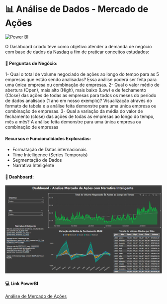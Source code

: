 # 📊 Análise de Dados - Mercado de Ações

![Power BI](https://img.shields.io/badge/Power-BI-d6c936?style=for-the-badge&logo=power-bi&logoColor=white)

O Dashboard criado teve como objetivo atender a demanda de negócio com base de dados da [Nasdaq](https://www.nasdaq.com/market-activity/stocks) a fim de praticar conceitos estudados:

#### 🧪 Perguntas de Negócio:

1- Qual o total de volume negociado de ações ao longo do tempo para as 5 empresas que estão sendo analisadas? Essa análise poderá ser feita para uma única empresa ou combinação de empresas.
2- Qual o valor médio de abertura (Open), mais alto (High), mais baixo (Low) e de fechamento (Close) das ações de todas as empresas para todos os meses do período de dados analisado (1 ano em nosso exemplo)? Visualização através do formato de tabela e a análise feita demonstre para uma única empresa ou combinação de empresas.
3- Qual a variação da média do valor de fechamento (close) das ações de todas as empresas ao longo do tempo, mês a mês? A análise feita demonstre para uma única empresa ou combinação de empresas
    
    
#### Recursos e Funcionalidades Exploradas:

- Formatação de Datas internacionais
- Time Intelligence (Series Temporais)
- Segmentação de Dados
- Narrativa Inteligênte

#### 🧰  Dashboard:

![Image](Images\dasboard_market.png)

#### 💻 Link PowerBI
[Análise de Mercado de Ações](https://app.powerbi.com/links/OOnixaK_7B?ctid=ab92b966-4489-4c22-9fc6-1535db65d26f&pbi_source=linkShare)

